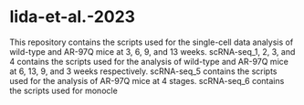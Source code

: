 # Iida-et-al.-2023

This repository contains the scripts used for the single-cell data analysis of wild-type and AR-97Q mice at 3, 6, 9, and 13 weeks. scRNA-seq_1, 2, 3, and 4 contains the scripts used for the analysis of wild-type and AR-97Q mice at 6, 13, 9, and 3 weeks respectively. scRNA-seq_5 contains the scripts used for the analysis of AR-97Q mice at 4 stages. scRNA-seq_6 contains the scripts used for monocle
